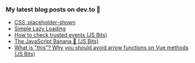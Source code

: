 ### My latest blog posts on dev.to 📖

<!-- BLOG-POST-LIST:START -->
- [CSS :placeholder-shown](https://dev.to/cilly_boloe/css-placeholder-shown-5848)
- [Simple Lazy Loading](https://dev.to/cilly_boloe/simple-lazy-loading-4i75)
- [How to check trusted events (JS Bits)](https://dev.to/cilly_boloe/how-to-check-trusted-events-js-bits-1el4)
- [The JavaScript Banana 🍌 (JS Bits)](https://dev.to/cilly_boloe/the-javascript-banana-js-bits-2epb)
- [What is "this"? Why you should avoid arrow functions on Vue methods (JS Bits)](https://dev.to/cilly_boloe/what-is-this-why-you-should-avoid-arrow-functions-on-vue-methods-a71)
<!-- BLOG-POST-LIST:END -->

